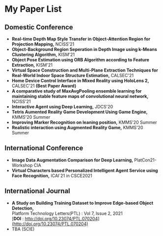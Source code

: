 # My Paper List

## Domestic Conference

- **Real-time Depth Map Style Transfer in Object-Attention Region for Projection Mapping,** NCISS'21
- **Object-Background Region Seperation in Depth Image using k-Means Clustering Algorithm,** KISM'21
- **Object Pose Estimation using ORB Algorithm according to Feature Extraction,** KISM'21
- **Virtual Space Construction and Multi-Plane Extraction Techniques for Real-World Indoor Space Structure Estimation,** CALSEC'21
- **Home Device Control Interface in Mixed Reality using HoloLens 2,** CALSEC'21 **(Best Paper Award)**
- **A comparative study of MaxAvgPooling ensemble learning for maintaining stable feature maps of convolutional neural network,** NCISS'21
- **Interactive Agent using Deep Learning,** JDCS'20
- **Tetris Aumented Reality Game Development Using Game Engine,** KMMS'20 Summer
- **Improving Marker Recognition on leaning position,** KMMS'20 Summer
- **Realistic interaction using Augmented Reality Game,** KMMS'20 Summer

## International Conference

- **Image Data Augmentation Comparison for Deep Learning,** PlatCon21-Workshop CIA
- **Virtual Characters based Personalized Intelligent Agent Service using Face Recognition,** ICAI`21 in CSCE2021

## International Journal

- **A Study on Building Training Dataset to Improve Edge-based Object Detection,** <br>Platform Technology Letters(PTL) : Vol 7, Issue 2, 2021<br> [**DOI** : http://doi.org/10.23074/PTL.070204](http://doi.org/10.23074/PTL.070204)
- TBA (SCIE)
